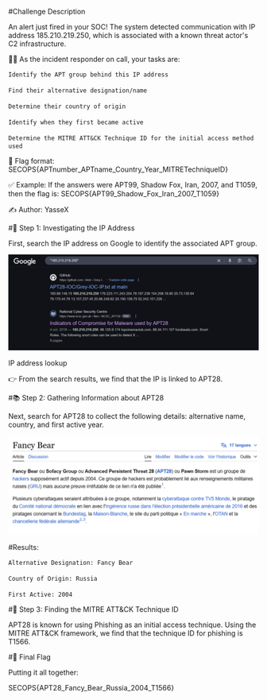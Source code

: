 #Challenge Description

An alert just fired in your SOC!
The system detected communication with IP address 185.210.219.250, which is associated with a known threat actor's C2 infrastructure.

🕵️‍♂️ As the incident responder on call, your tasks are:

    Identify the APT group behind this IP address

    Find their alternative designation/name

    Determine their country of origin

    Identify when they first became active

    Determine the MITRE ATT&CK Technique ID for the initial access method used

📜 Flag format:
SECOPS{APTnumber_APTname_Country_Year_MITRETechniqueID}

✅ Example:
If the answers were APT99, Shadow Fox, Iran, 2007, and T1059, then the flag is:
SECOPS{APT99_Shadow_Fox_Iran_2007_T1059}

✍️ Author: YasseX

#🔎 Step 1: Investigating the IP Address

First, search the IP address on Google to identify the associated APT group.

![Ip addresse](../images/apt1.png)

IP address lookup

👉 From the search results, we find that the IP is linked to APT28.

#📚 Step 2: Gathering Information about APT28

Next, search for APT28 to collect the following details: alternative name, country, and first active year.

![wekipedia](../images/apt2.png)

#Results:

    Alternative Designation: Fancy Bear

    Country of Origin: Russia

    First Active: 2004

#🎯 Step 3: Finding the MITRE ATT&CK Technique ID

APT28 is known for using Phishing as an initial access technique.
Using the MITRE ATT&CK framework, we find that the technique ID for phishing is T1566.

#🏁 Final Flag

Putting it all together:

SECOPS{APT28_Fancy_Bear_Russia_2004_T1566}
